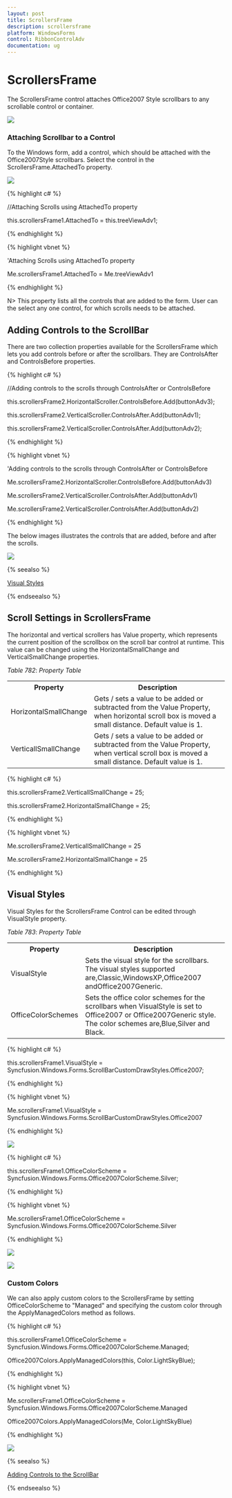 ```yaml
---
layout: post
title: ScrollersFrame
description: scrollersframe
platform: WindowsForms
control: RibbonControlAdv 
documentation: ug
---
```


# ScrollersFrame

The ScrollersFrame control attaches Office2007 Style scrollbars to any scrollable control or container. 

![](ScrollersFrame_images/ScrollersFrame_img1.jpeg) 


### Attaching Scrollbar to a Control

To the Windows form, add a control, which should be attached with the Office2007Style scrollbars. Select the control in the ScrollersFrame.AttachedTo property.

![](ScrollersFrame_images/ScrollersFrame_img2.jpeg)

{% highlight c# %}

//Attaching Scrolls using AttachedTo property

this.scrollersFrame1.AttachedTo = this.treeViewAdv1;

{% endhighlight %}

{% highlight vbnet %}

'Attaching Scrolls using AttachedTo property

Me.scrollersFrame1.AttachedTo = Me.treeViewAdv1

{% endhighlight %}


N> This property lists all the controls that are added to the form. User can the select any one control, for which scrolls needs to be attached.

## Adding Controls to the ScrollBar

There are two collection properties available for the ScrollersFrame which lets you add controls before or after the scrollbars. They are ControlsAfter and ControlsBefore properties.

{% highlight c# %}

//Adding controls to the scrolls through ControlsAfter or ControlsBefore

this.scrollersFrame2.HorizontalScroller.ControlsBefore.Add(buttonAdv3);

this.scrollersFrame2.VerticalScroller.ControlsAfter.Add(buttonAdv1);

this.scrollersFrame2.VerticalScroller.ControlsAfter.Add(buttonAdv2);

{% endhighlight %}

{% highlight vbnet %}

'Adding controls to the scrolls through ControlsAfter or ControlsBefore 

Me.scrollersFrame2.HorizontalScroller.ControlsBefore.Add(buttonAdv3)

Me.scrollersFrame2.VerticalScroller.ControlsAfter.Add(buttonAdv1)

Me.scrollersFrame2.VerticalScroller.ControlsAfter.Add(buttonAdv2)

{% endhighlight %}

The below images illustrates the controls that are added, before and after the scrolls.

![](ScrollersFrame_images/ScrollersFrame_img4.jpeg)


{% seealso %}

[Visual Styles](/windowsforms/ribbonadv/ScrollersFrame.html#visual-styles)

{% endseealso %}



## Scroll Settings in ScrollersFrame

The horizontal and vertical scrollers has Value property, which represents the current position of the scrollbox on the scroll bar control at runtime. This value can be changed using the HorizontalSmallChange and VerticalSmallChange properties.

_Table_ _782_: _Property Table_

<table>
<tr>
<th>
Property</th><th>
Description</th></tr>
<tr>
<td>
HorizontalSmallChange</td><td>
Gets / sets a value to be added or subtracted from the Value Property, when horizontal scroll box is moved a small distance. Default value is 1.</td></tr>
<tr>
<td>
VerticallSmallChange</td><td>
Gets / sets a value to be added or subtracted from the Value Property, when vertical scroll box is moved a small distance. Default value is 1.</td></tr>
</table>


{% highlight c# %}

this.scrollersFrame2.VerticallSmallChange = 25;

this.scrollersFrame2.HorizontalSmallChange = 25;

{% endhighlight %}

{% highlight vbnet %}

Me.scrollersFrame2.VerticallSmallChange = 25

Me.scrollersFrame2.HorizontalSmallChange  = 25

{% endhighlight %}


## Visual Styles 

Visual Styles for the ScrollersFrame Control can be edited through VisualStyle property.	

_Table_ _783_: _Property Table_

<table>
<tr>
<th>
Property</th><th>
Description</th></tr>
<tr>
<td>
VisualStyle</td><td>
Sets the visual style for the scrollbars. The visual styles supported are,Classic,WindowsXP,Office2007 andOffice2007Generic.</td></tr>
<tr>
<td>
OfficeColorSchemes</td><td>
Sets the office color schemes for the scrollbars when VisualStyle is set to Office2007 or Office2007Generic style. The color schemes are,Blue,Silver and Black.</td></tr>
</table>


{% highlight c# %}

this.scrollersFrame1.VisualStyle = Syncfusion.Windows.Forms.ScrollBarCustomDrawStyles.Office2007;

{% endhighlight %}

{% highlight vbnet %}

Me.scrollersFrame1.VisualStyle = Syncfusion.Windows.Forms.ScrollBarCustomDrawStyles.Office2007

{% endhighlight %}

![](ScrollersFrame_images/ScrollersFrame_img5.jpeg)


{% highlight c# %}

this.scrollersFrame1.OfficeColorScheme = Syncfusion.Windows.Forms.Office2007ColorScheme.Silver;

{% endhighlight %}

{% highlight vbnet %}

Me.scrollersFrame1.OfficeColorScheme = Syncfusion.Windows.Forms.Office2007ColorScheme.Silver

{% endhighlight %}


![](ScrollersFrame_images/ScrollersFrame_img6.jpeg)



![](ScrollersFrame_images/ScrollersFrame_img7.jpeg)



### Custom Colors

We can also apply custom colors to the ScrollersFrame by setting OfficeColorScheme to "Managed" and specifying the custom color through the ApplyManagedColors method as follows.

{% highlight c# %}

this.scrollersFrame1.OfficeColorScheme = Syncfusion.Windows.Forms.Office2007ColorScheme.Managed;

Office2007Colors.ApplyManagedColors(this, Color.LightSkyBlue);

{% endhighlight %}

{% highlight vbnet %}

Me.scrollersFrame1.OfficeColorScheme = Syncfusion.Windows.Forms.Office2007ColorScheme.Managed

Office2007Colors.ApplyManagedColors(Me, Color.LightSkyBlue)

{% endhighlight %}

![](ScrollersFrame_images/ScrollersFrame_img8.jpeg)


{% seealso %}

[Adding Controls to the ScrollBar](/windowsforms/ribbonadv/scrollersframe.html#adding-controls-to-the-scrollbar)

{% endseealso %}